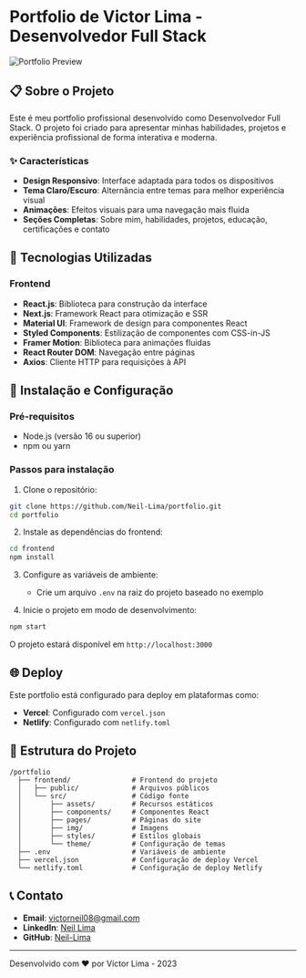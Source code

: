 # Portfolio de Victor Lima - Desenvolvedor Full Stack

![Portfolio Preview](frontend/src/img/portfolio-preview.png)

## 📋 Sobre o Projeto

Este é meu portfolio profissional desenvolvido como Desenvolvedor Full Stack. O projeto foi criado para apresentar minhas habilidades, projetos e experiência profissional de forma interativa e moderna.

### ✨ Características

- **Design Responsivo**: Interface adaptada para todos os dispositivos
- **Tema Claro/Escuro**: Alternância entre temas para melhor experiência visual
- **Animações**: Efeitos visuais para uma navegação mais fluida
- **Seções Completas**: Sobre mim, habilidades, projetos, educação, certificações e contato

## 🚀 Tecnologias Utilizadas

### Frontend
- **React.js**: Biblioteca para construção da interface
- **Next.js**: Framework React para otimização e SSR
- **Material UI**: Framework de design para componentes React
- **Styled Components**: Estilização de componentes com CSS-in-JS
- **Framer Motion**: Biblioteca para animações fluidas
- **React Router DOM**: Navegação entre páginas
- **Axios**: Cliente HTTP para requisições à API

## 🔧 Instalação e Configuração

### Pré-requisitos
- Node.js (versão 16 ou superior)
- npm ou yarn

### Passos para instalação

1. Clone o repositório:
```bash
git clone https://github.com/Neil-Lima/portfolio.git
cd portfolio
```

2. Instale as dependências do frontend:
```bash
cd frontend
npm install
```

3. Configure as variáveis de ambiente:
   - Crie um arquivo `.env` na raiz do projeto baseado no exemplo
   
4. Inicie o projeto em modo de desenvolvimento:
```bash
npm start
```

O projeto estará disponível em `http://localhost:3000`

## 🌐 Deploy

Este portfolio está configurado para deploy em plataformas como:

- **Vercel**: Configurado com `vercel.json`
- **Netlify**: Configurado com `netlify.toml`

## 📂 Estrutura do Projeto

```
/portfolio
  ├── frontend/               # Frontend do projeto
  │   ├── public/             # Arquivos públicos
  │   └── src/                # Código fonte
  │       ├── assets/         # Recursos estáticos
  │       ├── components/     # Componentes React
  │       ├── pages/          # Páginas do site
  │       ├── img/            # Imagens
  │       ├── styles/         # Estilos globais
  │       └── theme/          # Configuração de temas
  ├── .env                    # Variáveis de ambiente
  ├── vercel.json             # Configuração de deploy Vercel
  └── netlify.toml            # Configuração de deploy Netlify
```

## 📞 Contato

- **Email**: victorneil08@gmail.com
- **LinkedIn**: [Neil Lima](https://www.linkedin.com/in/neil-lima-706606248)
- **GitHub**: [Neil-Lima](https://github.com/Neil-Lima)

---

Desenvolvido com ❤️ por Victor Lima - 2023 
